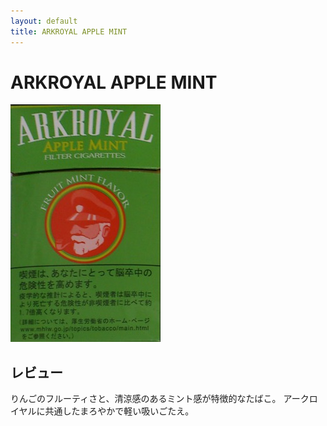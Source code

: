 ```yaml
---
layout: default
title: ARKROYAL APPLE MINT
---
```


# ARKROYAL APPLE MINT

<img src="img/arkroyal_apple_mint.jpg">

## レビュー

りんごのフルーティさと、清涼感のあるミント感が特徴的なたばこ。
アークロイヤルに共通したまろやかで軽い吸いごたえ。
